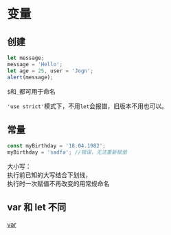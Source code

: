 # 变量

## 创建
```javascript
let message;
message = 'Hello';
let age = 25, user = 'Jogn';
alert(message);
```

`$`和`_`都可用于命名

`'use strict'`模式下，不用`let`会报错，旧版本不用也可以。

## 常量
```javascript
const myBirthday = '18.04.1982';
myBirthday = 'sadfa'; //错误，无法重新赋值
```

大小写：\
执行前已知的大写结合下划线，\
执行时一次赋值不再改变的用常规命名

## var 和 let 不同
[var](0604旧时代的var.md)


